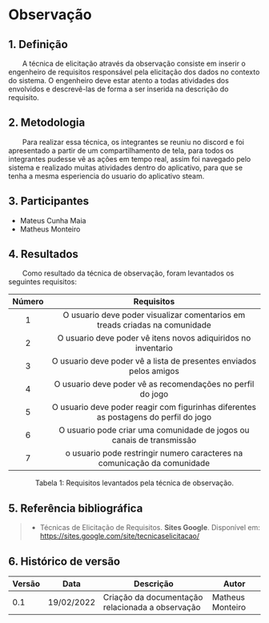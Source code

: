 # Observação

## 1. Definição

&emsp;&emsp;A técnica de elicitação através da observação consiste em inserir o engenheiro de requisitos responsável pela elicitação dos dados no contexto do sistema. O engenheiro deve estar atento a todas atividades dos envolvidos e  descrevê-las de forma a ser inserida na descrição do requisito.

## 2. Metodologia

&emsp;&emsp;Para realizar essa técnica, os integrantes se reuniu no discord e foi apresentado a partir de um compartilhamento de tela, para todos os integrantes pudesse vê as ações em tempo real, assim foi navegado pelo sistema e realizado muitas atividades dentro do aplicativo, para que se tenha a mesma esperiencia do usuario do aplicativo steam. 

## 3. Participantes

- Mateus Cunha Maia
- Matheus Monteiro 

## 4. Resultados
&emsp;&emsp;Como resultado da técnica de observação, foram levantados os seguintes requisitos:

<center>

| Número | Requisitos                                       |
| :------: | :--------------------------------------------------: |
| 1      | O usuario deve poder visualizar comentarios em treads criadas na comunidade |
| 2      | O usuario deve poder vê itens novos adiquiridos no inventario |
| 3      | O usuario deve poder vê a lista de presentes enviados pelos amigos |
| 4      | O usuario deve poder vê as recomendações no perfil do jogo  |
| 5      | O usuario deve poder reagir com figurinhas diferentes as postagens do perfil do jogo |
| 6      | O usuario pode criar uma comunidade de jogos ou canais de transmissão |
| 7      | o usuario pode restringir numero caracteres na comunicação da comunidade |

<figcaption>Tabela 1: Requisitos levantados pela técnica de observação.</figcaption>

</center>

## 5. Referência bibliográfica

> - Técnicas de Elicitação de Requisitos. **Sites Google**. Disponível em: https://sites.google.com/site/tecnicaselicitacao/

## 6. Histórico de versão

| Versão | Data       | Descrição                                           | Autor        |
| ------ | ---------- | --------------------------------------------------- | ------------ |
| 0.1   | 19/02/2022 | Criação da documentação relacionada a observação | Matheus Monteiro | 
